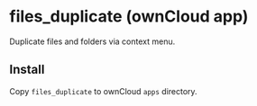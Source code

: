 files_duplicate (ownCloud app)
==============================

Duplicate files and folders via context menu.

Install
-------

Copy `files_duplicate` to ownCloud `apps` directory.
